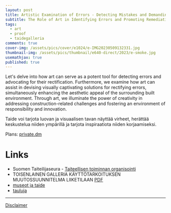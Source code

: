 ```yaml
---
layout: post
title: Artistic Examination of Errors - Detecting Mistakes and Demanding Remediation
subtitle: The Role of Art in Identifying Errors and Promoting Remediation
tags:
  - art
  - proof
  - taidegalleria
comments: true
cover-img: /assets/pics/cover/e1024/e-IMG20230509132331.jpg
thumbnail-img: /assets/pics/thumbnail/e640-direct/2023/e-smoke.jpg
usemathjax: true
published: true
---
```


Let's delve into how art can serve as a potent tool for detecting errors and advocating for their rectification. Furthermore, we examine how art can assist in devising visually captivating solutions for rectifying errors, simultaneously enhancing the aesthetic appeal of the surrounding built environment. Through art, we illuminate the power of creativity in addressing construction-related challenges and fostering an environment of responsibility and innovation.

Taide voi tarjota luovan ja visuaalisen tavan näyttää virheet, herättää keskustelua niiden ympärillä ja tarjota inspiraatiota niiden korjaamiseksi.

Plans: [private.dm](https://docs.google.com/document/d/11QDgrZXnxAqjNhxyRreWnYKccyJrAIO0YAkfdfurJTU/edit?usp=sharing)

# Links

- Suomen Taiteilijaseura - [Taiteellisen toiminnan organisointi](https://www.artists.fi/fi/taiteellisen-toiminnan-organisointi)
- TOISENLAINEN GALLERIA KÄYTTÖTARKOITUKSEN MUUTOSSUUNNITELMA LIIKETILAAN [PDF](https://www.theseus.fi/bitstream/handle/10024/91704/V%C3%A4yrynen_Tanja.pdf?sequence=2&isAllowed=y)
- [museot ja taide](https://talonendm.github.io/2022-08-11-museot/)
- [tauluja](https://talonendm.github.io/2021-02-13-art_paintings/)


---

[Disclaimer](https://talonendm.github.io/disclaimer)

